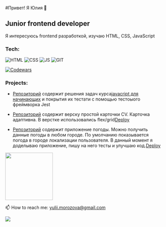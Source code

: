 #Привет! Я Юлия 👋

## Junior frontend developer

<p>Я интересуюсь frontend разработкой, изучаю HTML, CSS, JavaScript</p>

   
### Tech:

![HTML](https://img.shields.io/badge/-HTML-4b4a49?style=for-the-badge&logo=html5)
![CSS](https://img.shields.io/badge/-CSS-4b4a49?style=for-the-badge&logo=css3)
![JS](https://img.shields.io/badge/-JS-4b4a49?style=for-the-badge&logo=javascript)
![GIT](https://img.shields.io/badge/-GIT-4b4a49?style=for-the-badge&logo=git)

   
[![Codewars](https://www.codewars.com/users/julimorozova/badges/micro)](https://www.codewars.com/users/julimorozova)

### Projects: 

* <p> <a href="https://github.com/julimorozova/js--javascript-for-beginners">Репозиторий</a>
   содержит решения задач курса<a href="https://otus.ru/online/online-js/">javacript для начинающих</a> и покрытия их тестати с помощью тестоыого фреймворка Jest
</p>
   
* <p> <a href="https://github.com/julimorozova/01-persona-cv">Репозиторий</a>
   содержит верску простой карточки CV. Карточка адаптивна. В верстке использовались flex/grid<a href="https://julimorozova.github.io/01-persona-cv/">Deploy</a> </p>
* <p> <a href="https://github.com/julimorozova/js--weather-forecast/tree/dev">Репозиторий</a>
  содержит приложение погоды. Можно получить данные погоды в любом городе. По умолчанию показывается погода в городе локализации пользователя. В данный момент я доделываю приложение, пишу на него тесты и улучшаю код.<a href="https://julimorozova.github.io/js--weather-forecast/">Deploy</a> </p> 



<p align='left'>
   <a href="https://github-readme-stats.vercel.app/api?username=julimorozova&show_icons=true&count_private=true"><img
           height=150
           src="https://github-readme-stats.vercel.app/api?username=julimorozova&show_icons=true&count_private=true"/></a>
    <!-- <a href="https://github.com/julimorozova/github-readme-stats"><img height=150
                                                                  src="https://github-readme-stats.vercel.app/api/top-langs/?username=julimorozova&layout=compact"/></a> -->
</p>



<p>
   📫 How to reach me: <a href='mailto:yulii.morozova@gmail.com'>yulii.morozova@gmail.com</a>
</p> 
<p>
  <!--<a href="https://www.linkedin.com/in/julia-m-038a02212/">
       <img src="https://img.shields.io/badge/linkedin-%230077B5.svg?&style=for-the-badge&logo=linkedin&logoColor=white"/>
   </a> -->
   <a href="https://t.me/juliimorozova">
       <img src="https://img.shields.io/badge/Telegram-2CA5E0?style=for-the-badge&logo=telegram&logoColor=white"/>
   </a>
<p >

<!--
**juliasleptsova/juliasleptsova** is a ✨ _special_ ✨ repository because its `README.md` (this file) appears on your GitHub profile.

Here are some ideas to get you started:

- 🔭 I’m currently working on ...
- 🌱 I’m currently learning ...
- 👯 I’m looking to collaborate on ...
- 🤔 I’m looking for help with ...
- 💬 Ask me about ...
- 📫 How to reach me: ...
- 😄 Pronouns: ...
- ⚡ Fun fact: ...
-->
